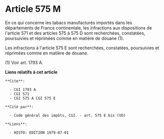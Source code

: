 # Article 575 M

En ce qui concerne les tabacs manufacturés importés dans les départements de France continentale, les infractions aux
dispositions de l'article 571 et des articles 575 à 575 D sont recherchées, constatées, poursuivies et réprimées comme en
matière de douane (1).

Les infractions à l'article 575 E sont recherchées, constatées, poursuivies et réprimées comme en matière de douane.

(1) Voir art. 1793 A.

**Liens relatifs à cet article**

	**Cite**:

	  - CGI 1793 A
	  - CGI 571
	  - CGI 575 A CGI 575 E

	**Cité par**:

	  - Code général des impôts, CGI. - art. 575 E bis (VD)

	**Liens**:

	  - HISTO: EDITION 1979-07-01
